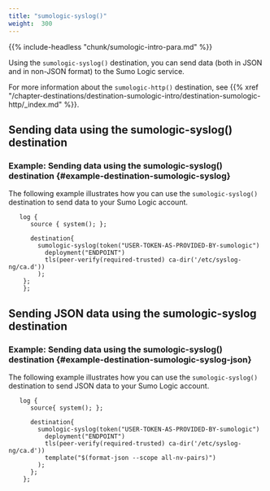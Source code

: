 ```yaml
---
title: "sumologic-syslog()"
weight:  300
---
```

<!-- DISCLAIMER: This file is based on the syslog-ng Open Source Edition documentation https://github.com/balabit/syslog-ng-ose-guides/commit/2f4a52ee61d1ea9ad27cb4f3168b95408fddfdf2 and is used under the terms of The syslog-ng Open Source Edition Documentation License. The file has been modified by Axoflow. -->

{{% include-headless "chunk/sumologic-intro-para.md" %}}

Using the `sumologic-syslog()` destination, you can send data (both in JSON and in non-JSON format) to the Sumo Logic service.

For more information about the `sumologic-http()` destination, see {{% xref "/chapter-destinations/destination-sumologic-intro/destination-sumologic-http/_index.md" %}}.


## Sending data using the sumologic-syslog() destination


### Example: Sending data using the sumologic-syslog() destination {#example-destination-sumologic-syslog}

The following example illustrates how you can use the `sumologic-syslog()` destination to send data to your Sumo Logic account.

```shell
   log {
      source { system(); };
    
      destination{
        sumologic-syslog(token("USER-TOKEN-AS-PROVIDED-BY-sumologic")
          deployment("ENDPOINT")
          tls(peer-verify(required-trusted) ca-dir('/etc/syslog-ng/ca.d'))
        );
    };
    };
```




## Sending JSON data using the sumologic-syslog destination


### Example: Sending data using the sumologic-syslog() destination {#example-destination-sumologic-syslog-json}

The following example illustrates how you can use the `sumologic-syslog()` destination to send JSON data to your Sumo Logic account.

```shell
   log {
      source{ system(); };
    
      destination{
        sumologic-syslog(token("USER-TOKEN-AS-PROVIDED-BY-sumologic")
          deployment("ENDPOINT")
          tls(peer-verify(required-trusted) ca-dir('/etc/syslog-ng/ca.d'))
          template("$(format-json --scope all-nv-pairs)")
        );
      };
    };
```


